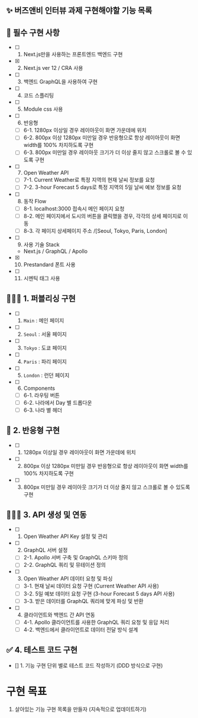 ## ✨ 버즈앤비 인터뷰 과제 구현해야할 기능 목록

## 📌 필수 구현 사항 
- [ ] 1. Next.js만을 사용하는 프론트엔드 백엔드 구현
- [x] 2. Next.js ver 12 / CRA 사용
- [ ] 3. 백엔드 GraphQL을 사용하여 구현
- [ ] 4. 코드 스플리팅
- [ ] 5. Module css 사용
- [ ] 6. 반응형
  - [ ] 6-1. 1280px 이상일 경우 레이아웃이 화면 가운데에 위치
  - [ ] 6-2. 800px 이상 1280px 미만일 경우 반응형으로 항상 레이아웃이 화면 width를 100% 차지하도록 구현
  - [ ] 6-3. 800px 미만일 경우 레이아웃 크기가 더 이상 줄지 않고 스크롤로 볼 수 있도록 구현
- [ ] 7. Open Weather API
  - [ ] 7-1. Current Weather로 특정 지역의 현재 날씨 정보를 요청
  - [ ] 7-2. 3-hour Forecast 5 days로 특정 지역의 5일 날씨 예보 정보를 요청
- [ ] 8. 동작 Flow
  - [ ] 8-1. localhost:3000 접속시 메인 페이지 요청
  - [ ] 8-2. 메인 페이지에서 도시의 버튼을 클릭했을 경우, 각각의 상세 페이지로 이동
  - [ ] 8-3. 각 페이지 상세페이지 주소 /[Seoul, Tokyo, Paris, London] 
- [ ] 9. 사용 기술 Stack
  - Next.js / GraphQL / Apollo
- [x] 10. Prestandard 폰트 사용
- [ ] 11. 시멘틱 태그 사용

## 🧑🏻‍💻 1. 퍼블리싱 구현
- [ ] 1. ```Main``` : 메인 페이지
- [ ] 2. ```Seoul``` : 서울 페이지
- [ ] 3. ```Tokyo``` : 도쿄 페이지
- [ ] 4. ```Paris``` : 파리 페이지
- [ ] 5. ```London``` : 런던 페이지
- [ ] 6. Components 
  - [ ] 6-1. 라우팅 버튼
  - [ ] 6-2. 나라에서 Day 별 드롭다운
  - [ ] 6-3. 나라 별 헤더 

## 🎨 2. 반응형 구현
- [ ] 1. 1280px 이상일 경우 레이아웃이 화면 가운데에 위치
- [ ] 2.  800px 이상 1280px 미만일 경우 반응형으로 항상 레이아웃이 화면 width를 100% 차지하도록 구현
- [ ] 3.  800px 미만일 경우 레이아웃 크기가 더 이상 줄지 않고 스크롤로 볼 수 있도록 구현

## 🧑🏻‍💻 3. API 생성 및 연동
- [ ] 1. Open Weather API Key 설정 및 관리
- [ ] 2. GraphQL 서버 설정
  - [ ] 2-1. Apollo 서버 구축 및 GraphQL 스키마 정의
  - [ ] 2-2. GraphQL 쿼리 및 뮤테이션 정의
- [ ] 3. Open Weather API 데이터 요청 및 파싱
  - [ ] 3-1. 현재 날씨 데이터 요청 구현 (Current Weather API 사용)
  - [ ] 3-2. 5일 예보 데이터 요청 구현 (3-hour Forecast 5 days API 사용)
  - [ ] 3-3. 받은 데이터를 GraphQL 쿼리에 맞게 파싱 및 반환
- [ ] 4. 클라이언트와 백엔드 간 API 연동
  - [ ] 4-1. Apollo 클라이언트를 사용한 GraphQL 쿼리 요청 및 응답 처리
  - [ ] 4-2. 백엔드에서 클라이언트로 데이터 전달 방식 설계

## ✅  4. 테스트 코드 구현
- [] 1. 기능 구현 단위 별로 테스트 코드 작성하기 (DDD 방식으로 구현)

# 구현 목표
1. 살아있는 기능 구현 목록을 만들자 (지속적으로 업데이트하기)

